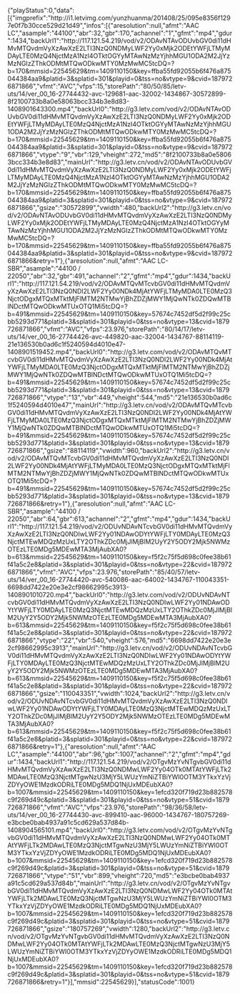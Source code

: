 {"playStatus":0,"data":[{"imgprefix":"http:\/\/i1.letvimg.com\/yunzhuanma\/201408\/25\/095e8356f1297e0f7b30cce529d21d49","infos":[{"aresolution":null,"afmt":"AAC LC","asample":"44100","abr":32,"gbr":170,"achannel":"1","gfmt":"mp4","gdur":1434,"backUrl1":"http:\/\/117.121.54.219\/vod\/v2\/ODAvNTAvODUvbGV0di11dHMvMTQvdmVyXzAwXzE2LTI3NzQ0NDMyLWF2Yy0xMjk2ODEtYWFjLTMyMDAyLTE0MzQ4NjctMzA1NzI4OTktOGYyMTAwNzMzYjhhMGU1ODA2M2JjYzMzNGIzZThkODMtMTQwODkwMTY0MzMwMC5tcDQ=?b=170&mmsid=22545629&tm=1409110150&key=ffba55fd92055b6f476a875044384aa9&platid=3&splatid=301&playid=0&tss=no&vtype=9&cvid=1879726871866","vfmt":"AVC","vfps":15,"storePath":"80\/50\/85\/letv-uts\/14\/ver_00_16-27744432-avc-129681-aac-32002-1434867-30572899-8f2100733b8a0e58063bcc334b3e8d83-1408901643300.mp4","backUrl0":"http:\/\/g3.letv.com\/vod\/v2\/ODAvNTAvODUvbGV0di11dHMvMTQvdmVyXzAwXzE2LTI3NzQ0NDMyLWF2Yy0xMjk2ODEtYWFjLTMyMDAyLTE0MzQ4NjctMzA1NzI4OTktOGYyMTAwNzMzYjhhMGU1ODA2M2JjYzMzNGIzZThkODMtMTQwODkwMTY0MzMwMC5tcDQ=?b=170&mmsid=22545629&tm=1409110150&key=ffba55fd92055b6f476a875044384aa9&platid=3&splatid=301&playid=0&tss=no&vtype=9&cvid=1879726871866","vtype":"9","vbr":129,"vheight":272,"md5":"8f2100733b8a0e58063bcc334b3e8d83","mainUrl":"http:\/\/g3.letv.cn\/vod\/v2\/ODAvNTAvODUvbGV0di11dHMvMTQvdmVyXzAwXzE2LTI3NzQ0NDMyLWF2Yy0xMjk2ODEtYWFjLTMyMDAyLTE0MzQ4NjctMzA1NzI4OTktOGYyMTAwNzMzYjhhMGU1ODA2M2JjYzMzNGIzZThkODMtMTQwODkwMTY0MzMwMC5tcDQ=?b=170&mmsid=22545629&tm=1409110150&key=ffba55fd92055b6f476a875044384aa9&platid=3&splatid=301&playid=0&tss=no&vtype=9&cvid=1879726871866","gsize":"30572899","vwidth":480,"backUrl2":"http:\/\/g3.letv.cn\/vod\/v2\/ODAvNTAvODUvbGV0di11dHMvMTQvdmVyXzAwXzE2LTI3NzQ0NDMyLWF2Yy0xMjk2ODEtYWFjLTMyMDAyLTE0MzQ4NjctMzA1NzI4OTktOGYyMTAwNzMzYjhhMGU1ODA2M2JjYzMzNGIzZThkODMtMTQwODkwMTY0MzMwMC5tcDQ=?b=170&mmsid=22545629&tm=1409110150&key=ffba55fd92055b6f476a875044384aa9&platid=3&splatid=301&playid=0&tss=no&vtype=9&cvid=1879726871866&retry=1"},{"aresolution":null,"afmt":"AAC LC-SBR","asample":"44100 \/ 22050","abr":32,"gbr":491,"achannel":"2","gfmt":"mp4","gdur":1434,"backUrl1":"http:\/\/117.121.54.219\/vod\/v2\/ODAvMTQvMTcvbGV0di11dHMvMTQvdmVyXzAwXzE2LTI3NzQ0NDI2LWF2Yy00NDk4MjAtYWFjLTMyMDA0LTE0MzQ3NjctODgxMTQxMTktMjFlMTM2NTMwYjBhZDZjMWY1MjQwNTk0ZDQwMTBlNDctMTQwODkwMTUxOTQ1Mi5tcDQ=?b=491&mmsid=22545629&tm=1409110150&key=57674c7452df5d2f99c25cbb5293d771&platid=3&splatid=301&playid=0&tss=no&vtype=13&cvid=1879726871866","vfmt":"AVC","vfps":23.976,"storePath":"80\/14\/17\/letv-uts\/14\/ver_00_16-27744426-avc-449820-aac-32004-1434767-88114119-21e136530b0ad6c1f5240594d4010e47-1408901519452.mp4","backUrl0":"http:\/\/g3.letv.com\/vod\/v2\/ODAvMTQvMTcvbGV0di11dHMvMTQvdmVyXzAwXzE2LTI3NzQ0NDI2LWF2Yy00NDk4MjAtYWFjLTMyMDA0LTE0MzQ3NjctODgxMTQxMTktMjFlMTM2NTMwYjBhZDZjMWY1MjQwNTk0ZDQwMTBlNDctMTQwODkwMTUxOTQ1Mi5tcDQ=?b=491&mmsid=22545629&tm=1409110150&key=57674c7452df5d2f99c25cbb5293d771&platid=3&splatid=301&playid=0&tss=no&vtype=13&cvid=1879726871866","vtype":"13","vbr":449,"vheight":544,"md5":"21e136530b0ad6c1f5240594d4010e47","mainUrl":"http:\/\/g3.letv.cn\/vod\/v2\/ODAvMTQvMTcvbGV0di11dHMvMTQvdmVyXzAwXzE2LTI3NzQ0NDI2LWF2Yy00NDk4MjAtYWFjLTMyMDA0LTE0MzQ3NjctODgxMTQxMTktMjFlMTM2NTMwYjBhZDZjMWY1MjQwNTk0ZDQwMTBlNDctMTQwODkwMTUxOTQ1Mi5tcDQ=?b=491&mmsid=22545629&tm=1409110150&key=57674c7452df5d2f99c25cbb5293d771&platid=3&splatid=301&playid=0&tss=no&vtype=13&cvid=1879726871866","gsize":"88114119","vwidth":960,"backUrl2":"http:\/\/g3.letv.cn\/vod\/v2\/ODAvMTQvMTcvbGV0di11dHMvMTQvdmVyXzAwXzE2LTI3NzQ0NDI2LWF2Yy00NDk4MjAtYWFjLTMyMDA0LTE0MzQ3NjctODgxMTQxMTktMjFlMTM2NTMwYjBhZDZjMWY1MjQwNTk0ZDQwMTBlNDctMTQwODkwMTUxOTQ1Mi5tcDQ=?b=491&mmsid=22545629&tm=1409110150&key=57674c7452df5d2f99c25cbb5293d771&platid=3&splatid=301&playid=0&tss=no&vtype=13&cvid=1879726871866&retry=1"},{"aresolution":null,"afmt":"AAC LC-SBR","asample":"44100 \/ 22050","abr":64,"gbr":613,"achannel":"2","gfmt":"mp4","gdur":1434,"backUrl1":"http:\/\/117.121.54.219\/vod\/v2\/ODUvNDAvNTcvbGV0di11dHMvMTQvdmVyXzAwXzE2LTI3NzQ0NDIwLWF2Yy01NDAwODYtYWFjLTY0MDAyLTE0MzQ3NjctMTEwMDQzMzUxLTY2OThkZDc0MjJlMjBlM2UyY2Y5ODY2Mjk5NWMzOTEzLTE0MDg5MDEwMTA3MjAubXA0?b=613&mmsid=22545629&tm=1409110150&key=f5f2c75f5d698c0fee38b61f41a5c2e8&platid=3&splatid=301&playid=0&tss=no&vtype=22&cvid=1879726871866","vfmt":"AVC","vfps":23.976,"storePath":"85\/40\/57\/letv-uts\/14\/ver_00_16-27744420-avc-540086-aac-64002-1434767-110043351-6698dd7422e20e3e2cf98662995c3913-1408901010720.mp4","backUrl0":"http:\/\/g3.letv.com\/vod\/v2\/ODUvNDAvNTcvbGV0di11dHMvMTQvdmVyXzAwXzE2LTI3NzQ0NDIwLWF2Yy01NDAwODYtYWFjLTY0MDAyLTE0MzQ3NjctMTEwMDQzMzUxLTY2OThkZDc0MjJlMjBlM2UyY2Y5ODY2Mjk5NWMzOTEzLTE0MDg5MDEwMTA3MjAubXA0?b=613&mmsid=22545629&tm=1409110150&key=f5f2c75f5d698c0fee38b61f41a5c2e8&platid=3&splatid=301&playid=0&tss=no&vtype=22&cvid=1879726871866","vtype":"22","vbr":540,"vheight":576,"md5":"6698dd7422e20e3e2cf98662995c3913","mainUrl":"http:\/\/g3.letv.cn\/vod\/v2\/ODUvNDAvNTcvbGV0di11dHMvMTQvdmVyXzAwXzE2LTI3NzQ0NDIwLWF2Yy01NDAwODYtYWFjLTY0MDAyLTE0MzQ3NjctMTEwMDQzMzUxLTY2OThkZDc0MjJlMjBlM2UyY2Y5ODY2Mjk5NWMzOTEzLTE0MDg5MDEwMTA3MjAubXA0?b=613&mmsid=22545629&tm=1409110150&key=f5f2c75f5d698c0fee38b61f41a5c2e8&platid=3&splatid=301&playid=0&tss=no&vtype=22&cvid=1879726871866","gsize":"110043351","vwidth":1024,"backUrl2":"http:\/\/g3.letv.cn\/vod\/v2\/ODUvNDAvNTcvbGV0di11dHMvMTQvdmVyXzAwXzE2LTI3NzQ0NDIwLWF2Yy01NDAwODYtYWFjLTY0MDAyLTE0MzQ3NjctMTEwMDQzMzUxLTY2OThkZDc0MjJlMjBlM2UyY2Y5ODY2Mjk5NWMzOTEzLTE0MDg5MDEwMTA3MjAubXA0?b=613&mmsid=22545629&tm=1409110150&key=f5f2c75f5d698c0fee38b61f41a5c2e8&platid=3&splatid=301&playid=0&tss=no&vtype=22&cvid=1879726871866&retry=1"},{"aresolution":null,"afmt":"AAC LC","asample":"44100","abr":96,"gbr":1007,"achannel":"2","gfmt":"mp4","gdur":1434,"backUrl1":"http:\/\/117.121.54.219\/vod\/v2\/OTgvMzYvNTgvbGV0di11dHMvMTQvdmVyXzAwXzE2LTI3NzQ0NDMwLWF2Yy04OTk0MTAtYWFjLTk2MDAwLTE0MzQ3NjctMTgwNzU3MjY5LWUzYmNiZTBiYWI0OTM3YTkxYzVjZDYyOWE1MzdkODRiLTE0MDg5MDQ1NjUxMDEubXA0?b=1007&mmsid=22545629&tm=1409110150&key=1efcd320f719d23b882578c9f269d49c&platid=3&splatid=301&playid=0&tss=no&vtype=51&cvid=1879726871866","vfmt":"AVC","vfps":23.976,"storePath":"98\/36\/58\/letv-uts\/14\/ver_00_16-27744430-avc-899410-aac-96000-1434767-180757269-e3bcbe0bab4937a91c5cd629a537d84b-1408904565101.mp4","backUrl0":"http:\/\/g3.letv.com\/vod\/v2\/OTgvMzYvNTgvbGV0di11dHMvMTQvdmVyXzAwXzE2LTI3NzQ0NDMwLWF2Yy04OTk0MTAtYWFjLTk2MDAwLTE0MzQ3NjctMTgwNzU3MjY5LWUzYmNiZTBiYWI0OTM3YTkxYzVjZDYyOWE1MzdkODRiLTE0MDg5MDQ1NjUxMDEubXA0?b=1007&mmsid=22545629&tm=1409110150&key=1efcd320f719d23b882578c9f269d49c&platid=3&splatid=301&playid=0&tss=no&vtype=51&cvid=1879726871866","vtype":"51","vbr":899,"vheight":720,"md5":"e3bcbe0bab4937a91c5cd629a537d84b","mainUrl":"http:\/\/g3.letv.cn\/vod\/v2\/OTgvMzYvNTgvbGV0di11dHMvMTQvdmVyXzAwXzE2LTI3NzQ0NDMwLWF2Yy04OTk0MTAtYWFjLTk2MDAwLTE0MzQ3NjctMTgwNzU3MjY5LWUzYmNiZTBiYWI0OTM3YTkxYzVjZDYyOWE1MzdkODRiLTE0MDg5MDQ1NjUxMDEubXA0?b=1007&mmsid=22545629&tm=1409110150&key=1efcd320f719d23b882578c9f269d49c&platid=3&splatid=301&playid=0&tss=no&vtype=51&cvid=1879726871866","gsize":"180757269","vwidth":1280,"backUrl2":"http:\/\/g3.letv.cn\/vod\/v2\/OTgvMzYvNTgvbGV0di11dHMvMTQvdmVyXzAwXzE2LTI3NzQ0NDMwLWF2Yy04OTk0MTAtYWFjLTk2MDAwLTE0MzQ3NjctMTgwNzU3MjY5LWUzYmNiZTBiYWI0OTM3YTkxYzVjZDYyOWE1MzdkODRiLTE0MDg5MDQ1NjUxMDEubXA0?b=1007&mmsid=22545629&tm=1409110150&key=1efcd320f719d23b882578c9f269d49c&platid=3&splatid=301&playid=0&tss=no&vtype=51&cvid=1879726871866&retry=1"}],"mmsid":22545629}],"statusCode":1001}
